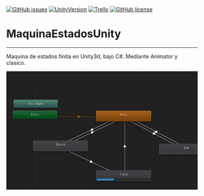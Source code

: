 [![GitHub issues](https://img.shields.io/github/issues/MoonAntonio/MaquinaEstadosUnity.svg)](https://github.com/MoonAntonio/MaquinaEstadosUnity/issues)
[![UnityVersion](https://img.shields.io/badge/Unity-5.6.1p4-red.svg)](https://unity3d.com/es)
[![Trello](https://img.shields.io/badge/Trello-OFF-red.svg)](https://github.com/MoonAntonio/MaquinaEstadosUnity)
[![GitHub license](https://img.shields.io/badge/license-AGPL-blue.svg)](https://raw.githubusercontent.com/MoonAntonio/MaquinaEstadosUnity/master/LICENSE)

# MaquinaEstadosUnity
---

Maquina de estados finita en Unity3d, bajo C#.
Mediante Animator y clasico.

<p align="center"><img src="https://github.com/MoonAntonio/MaquinaEstadosUnity/blob/master/res/prev.gif?raw=true"></p>
